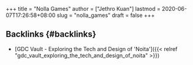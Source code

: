 +++
title = "Nolla Games"
author = ["Jethro Kuan"]
lastmod = 2020-06-07T17:26:58+08:00
slug = "nolla_games"
draft = false
+++

## Backlinks {#backlinks}

- [GDC Vault - Exploring the Tech and Design of 'Noita']({{< relref "gdc_vault_exploring_the_tech_and_design_of_noita" >}})
